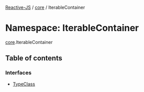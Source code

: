 [Reactive-JS](../README.md) / [core](core.md) / IterableContainer

# Namespace: IterableContainer

[core](core.md).IterableContainer

## Table of contents

### Interfaces

- [TypeClass](../interfaces/core.IterableContainer.TypeClass.md)
